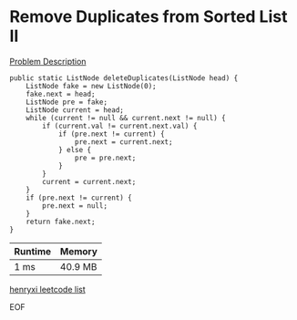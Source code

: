 # Remove Duplicates from Sorted List II
[Problem Description](https://leetcode.com/problems/remove-duplicates-from-sorted-list-ii/)

```
public static ListNode deleteDuplicates(ListNode head) {
    ListNode fake = new ListNode(0);
    fake.next = head;
    ListNode pre = fake;
    ListNode current = head;
    while (current != null && current.next != null) {
        if (current.val != current.next.val) {
            if (pre.next != current) {
                pre.next = current.next;
            } else {
                pre = pre.next;
            }
        }
        current = current.next;
    }
    if (pre.next != current) {
        pre.next = null;
    }
    return fake.next;
}
```

| Runtime       | Memory     | 
| :------------- | :---------- |
| 1 ms | 40.9 MB	   |


[henryxi leetcode list](http://www.henryxi.com/leetcode)

EOF